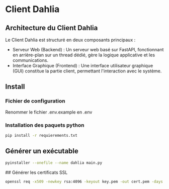 # Client Dahlia

## Architecture du Client Dahlia

Le Client Dahlia est structuré en deux composants principaux :

- Serveur Web (Backend) : Un serveur web basé sur FastAPI, fonctionnant en arrière-plan sur un thread dédié, gère la logique applicative et les communications.
- Interface Graphique (Frontend) : Une interface utilisateur graphique (GUI) constitue la partie client, permettant l'interaction avec le système.

## Install

### Fichier de configuration

Renommer le fichier .env.example en .env

### Installation des paquets python

```sh
pip install -r requierements.txt
```

## Générer un exécutable

```sh
pyinstaller --onefile --name dahlia main.py
```

## Générer les certificats SSL

```sh
openssl req -x509 -newkey rsa:4096 -keyout key.pem -out cert.pem -days 365 -nodes
```